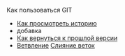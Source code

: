 Как пользоваться GIT
- [Как просмотреть историю](./log_help.md)
- добавка
- [Как вернуться к прошлой версии](./reset_help.md)
- [Ветвление](./branch_help.md)
[Слияние веток](./merge_help.md)
